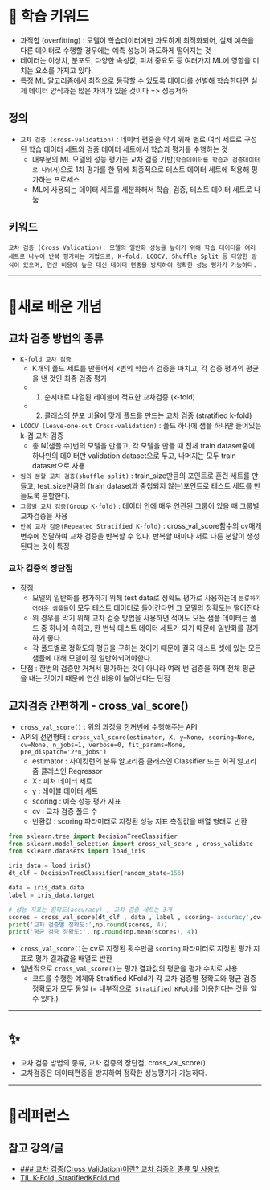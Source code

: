 # 🚀 학습 키워드

- 과적합 (overfitting) : 모델이 학습데이터에만 과도하게 최적화되어, 실제 예측을 다른 데이터로 수행할 경우에는 예측 성능이 과도하게 떨어지는 것
- 데이터는 이상치, 분포도, 다양한 속성값, 피처 중요도 등 여러가지 ML에 영향을 미치는 요소를 가지고 있다.
- 특정 ML 알고리즘에서 최적으로 동작할 수 있도록 데이터를 선별해 학습한다면 실제 데이터 양식과는 많은 차이가 있을 것이다 => 성능저하

## 정의

- `교차 검증 (cross-validation)` : 데이터 편중을 막기 위해 별로 여러 세트로 구성된 학습 데이터 세트와 검증 데이터 세트에서 학습과 평가를 수행하는 것
  - 대부분의 ML 모델의 성능 평가는 교차 검증 기반(`학습데이터를 학습과 검증데이터로 나눠서`)으로 1차 평가를 한 뒤에 최종적으로 테스트 데이터 세트에 적용해 평가하는 프로세스
  - ML에 사용되는 데이터 세트를 세분화해서 학습, 검증, 테스트 데이터 세트로 나눔

## 키워드

`교차 검증 (Cross Validation): 모델의 일반화 성능을 높이기 위해 학습 데이터를 여러 세트로 나누어 반복 평가하는 기법으로, K-fold, LOOCV, Shuffle Split 등 다양한 방식이 있으며, 연산 비용이 높은 대신 데이터 편중을 방지하여 정확한 성능 평가가 가능하다.`

---

# 📝새로 배운 개념

## 교차 검증 방법의 종류

- `K-fold 교차 검증`
  - K개의 폴드 세트를 만들어서 k번의 학습과 검증을 마치고, 각 검증 평가의 평균을 낸 것인 최종 검증 평가
  - 1.  순서대로 나열된 레이블에 적요한 교차검증 (k-fold)
  - 2.  클래스의 분포 비율에 맞게 폴드를 만드는 교차 검증 (stratified k-fold)
- `LOOCV (Leave-one-out Cross-validation)` : 폴드 하나에 샘플 하나만 들어있는 k-겹 교차 검증
  - 총 N(샘플 수)번의 모델을 만들고, 각 모델을 만들 때 전체 train dataset중에 하나만의 데이터만 validation dataset으로 두고, 나머지는 모두 train dataset으로 사용
- `임의 분할 교차 검증(shuffle split)` : train_size만큼의 포인트로 훈련 세트를 만들고, test_size만큼의 (train dataset과 중첩되지 않는)포인트로 테스트 세트를 만들도록 분할한다.
- `그룹별 교차 검증(Group K-fold)` : 데이터 안에 매우 연관된 그룹이 있을 때 그룹별 교차검증을 사용
- `반복 교차 검증(Repeated Stratified K-fold)` : cross_val_score함수의 cv매개변수에 전달하여 교차 검증을 반복할 수 있다. 반복할 때마다 서로 다른 분할이 생성된다는 것이 특징

### 교차 검증의 장단점

- 장점
  - 모델의 일반화를 평가하기 위해 test data로 정확도 평가로 사용하는데 `분류하기 어려운 샘플들`이 모두 테스트 데이터로 들어간다면 그 모델의 정확도는 떨어진다
  - 위 경우를 막기 위해 교차 검증 방법을 사용하면 적어도 모든 샘플 데이터는 폴드 중 하나에 속하고, 한 번씩 테스트 데이터 세트가 되기 때문에 일반화를 평가하기 좋다.
  - 각 폴드별로 정확도의 평균을 구하는 것이기 때문에 결국 테스트 셋에 있는 모든 샘플에 대해 모델이 잘 일반화되어야한다.
- 단점 : 한번의 검증만 거쳐서 평가하는 것이 아니라 여러 번 검증을 하며 전체 평균을 내는 것이기 때문에 연산 비용이 늘어난다는 단점

## 교차검증 간편하게 - cross_val_score()

- `cross_val_score()` : 위의 과정을 한꺼번에 수행해주는 API
- API의 선언형태 : `cross_val_score(estimator, X, y=None, scoring=None, cv=None, n_jobs=1, verbose=0, fit_params=None, pre_dispatch='2*n_jobs')`
  - estimator : 사이킷런의 분류 알고리즘 클래스인 Classifier 또는 회귀 알고리즘 클래스인 Regressor
  - X : 피처 데이터 세트
  - y : 레이블 데이터 세트
  - scoring : 예측 성능 평가 지표
  - cv : 교차 검증 폴드 수
  - 반환값 : scoring 파라미터로 지정된 성능 지표 측정값을 배열 형태로 반환

```python
from sklearn.tree import DecisionTreeClassifier
from sklearn.model_selection import cross_val_score , cross_validate
from sklearn.datasets import load_iris

iris_data = load_iris()
dt_clf = DecisionTreeClassifier(random_state=156)

data = iris_data.data
label = iris_data.target

# 성능 지표는 정확도(accuracy) , 교차 검증 세트는 3개
scores = cross_val_score(dt_clf , data , label , scoring='accuracy',cv=3)
print('교차 검증별 정확도:',np.round(scores, 4))
print('평균 검증 정확도:', np.round(np.mean(scores), 4))
```

- `cross_val_score()`는 cv로 지정된 횟수만큼 `scoring` 파라미터로 지정된 평가 지표로 평가 결과값을 배열로 반환
- 일반적으로 `cross_val_score()`는 평가 결과값의 평균을 평가 수치로 사용
  - 코드를 수행한 예제와 Stratified KFold가 각 교차 검증별 정확도와 평균 검증 정확도가 모두 동일 (= 내부적으로` Stratified KFold`를 이용한다는 것을 알 수 있다.)

---

# ✨

- 교차 검증 방법의 종류, 교차 검증의 장단점, cross_val_score()
- 교차검증은 데이터편중을 방지하여 정확한 성능평가가 가능하다.

---

# 🔗레퍼런스

## 참고 강의/글

- [### 교차 검증(Cross Validation)이란? 교차 검증의 종류 및 사용법](https://day-to-day.tistory.com/32)
- [TIL K-Fold, StratifiedKFold.md](https://github.com/junhyeong7788/TIL/blob/77b3e6ca41efbf56d47549a7da56cf49920530c6/Python/Scikit-Learn/K-Fold%2C%20StratifiedKFold.md)
